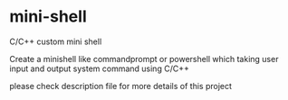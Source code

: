 # mini-shell
C/C++ custom mini shell

Create a minishell like commandprompt or powershell which taking user input and output system command using C/C++

please check description file for more details of this project
